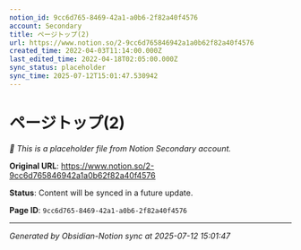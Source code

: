 ```yaml
---
notion_id: 9cc6d765-8469-42a1-a0b6-2f82a40f4576
account: Secondary
title: ページトップ(2)
url: https://www.notion.so/2-9cc6d765846942a1a0b62f82a40f4576
created_time: 2022-04-03T11:14:00.000Z
last_edited_time: 2022-04-18T02:05:00.000Z
sync_status: placeholder
sync_time: 2025-07-12T15:01:47.530942
---
```


# ページトップ(2)

*🔄 This is a placeholder file from Notion Secondary account.*

**Original URL**: https://www.notion.so/2-9cc6d765846942a1a0b62f82a40f4576

**Status**: Content will be synced in a future update.

**Page ID**: `9cc6d765-8469-42a1-a0b6-2f82a40f4576`

---

*Generated by Obsidian-Notion sync at 2025-07-12 15:01:47*
